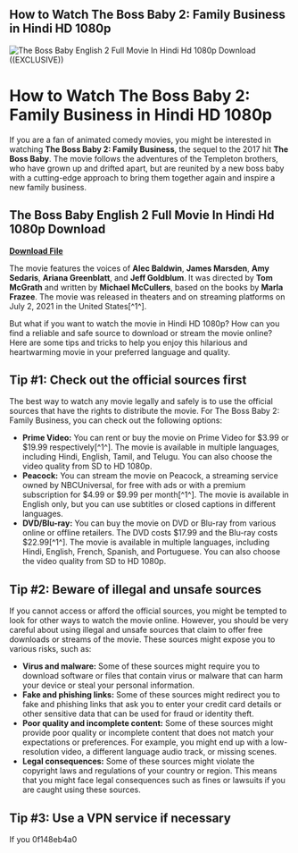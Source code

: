 ## How to Watch The Boss Baby 2: Family Business in Hindi HD 1080p

 
![The Boss Baby English 2 Full Movie In Hindi Hd 1080p Download ((EXCLUSIVE))](https://encrypted-tbn1.gstatic.com/images?q=tbn:ANd9GcSEdBHdS2DpHKiiaEI4XbJktdr4Nf0fqCZR-xytkMx9GkhD1h_1lxBpheZC)

 
# How to Watch The Boss Baby 2: Family Business in Hindi HD 1080p
 
If you are a fan of animated comedy movies, you might be interested in watching **The Boss Baby 2: Family Business**, the sequel to the 2017 hit **The Boss Baby**. The movie follows the adventures of the Templeton brothers, who have grown up and drifted apart, but are reunited by a new boss baby with a cutting-edge approach to bring them together again and inspire a new family business.
 
## The Boss Baby English 2 Full Movie In Hindi Hd 1080p Download


[**Download File**](https://www.google.com/url?q=https%3A%2F%2Fgeags.com%2F2tKExk&sa=D&sntz=1&usg=AOvVaw0YcNgbjAxyXqxpCBeQozKX)

 
The movie features the voices of **Alec Baldwin**, **James Marsden**, **Amy Sedaris**, **Ariana Greenblatt**, and **Jeff Goldblum**. It was directed by **Tom McGrath** and written by **Michael McCullers**, based on the books by **Marla Frazee**. The movie was released in theaters and on streaming platforms on July 2, 2021 in the United States[^1^].
 
But what if you want to watch the movie in Hindi HD 1080p? How can you find a reliable and safe source to download or stream the movie online? Here are some tips and tricks to help you enjoy this hilarious and heartwarming movie in your preferred language and quality.
 
## Tip #1: Check out the official sources first
 
The best way to watch any movie legally and safely is to use the official sources that have the rights to distribute the movie. For The Boss Baby 2: Family Business, you can check out the following options:
 
- **Prime Video:** You can rent or buy the movie on Prime Video for $3.99 or $19.99 respectively[^1^]. The movie is available in multiple languages, including Hindi, English, Tamil, and Telugu. You can also choose the video quality from SD to HD 1080p.
- **Peacock:** You can stream the movie on Peacock, a streaming service owned by NBCUniversal, for free with ads or with a premium subscription for $4.99 or $9.99 per month[^1^]. The movie is available in English only, but you can use subtitles or closed captions in different languages.
- **DVD/Blu-ray:** You can buy the movie on DVD or Blu-ray from various online or offline retailers. The DVD costs $17.99 and the Blu-ray costs $22.99[^1^]. The movie is available in multiple languages, including Hindi, English, French, Spanish, and Portuguese. You can also choose the video quality from SD to HD 1080p.

## Tip #2: Beware of illegal and unsafe sources
 
If you cannot access or afford the official sources, you might be tempted to look for other ways to watch the movie online. However, you should be very careful about using illegal and unsafe sources that claim to offer free downloads or streams of the movie. These sources might expose you to various risks, such as:

- **Virus and malware:** Some of these sources might require you to download software or files that contain virus or malware that can harm your device or steal your personal information.
- **Fake and phishing links:** Some of these sources might redirect you to fake and phishing links that ask you to enter your credit card details or other sensitive data that can be used for fraud or identity theft.
- **Poor quality and incomplete content:** Some of these sources might provide poor quality or incomplete content that does not match your expectations or preferences. For example, you might end up with a low-resolution video, a different language audio track, or missing scenes.
- **Legal consequences:** Some of these sources might violate the copyright laws and regulations of your country or region. This means that you might face legal consequences such as fines or lawsuits if you are caught using these sources.

## Tip #3: Use a VPN service if necessary
 
If you
 0f148eb4a0
